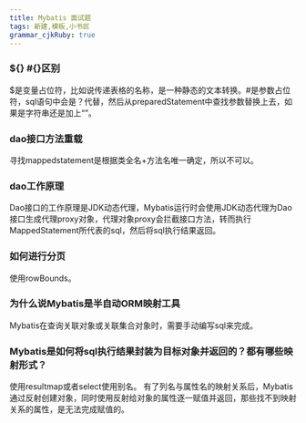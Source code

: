 ```yaml
---
title: Mybatis 面试题
tags: 新建,模板,小书匠
grammar_cjkRuby: true
---
```


### ${} #{}区别
$是变量占位符，比如说传递表格的名称，是一种静态的文本转换。#是参数占位符，sql语句中会是？代替，然后从preparedStatement中查找参数替换上去，如果是字符串还是加上“”。
### dao接口方法重载
寻找mappedstatement是根据类全名+方法名唯一确定，所以不可以。
### dao工作原理
Dao接口的工作原理是JDK动态代理，Mybatis运行时会使用JDK动态代理为Dao接口生成代理proxy对象，代理对象proxy会拦截接口方法，转而执行MappedStatement所代表的sql，然后将sql执行结果返回。
### 如何进行分页
使用rowBounds。
### 为什么说Mybatis是半自动ORM映射工具
Mybatis在查询关联对象或关联集合对象时，需要手动编写sql来完成。
### Mybatis是如何将sql执行结果封装为目标对象并返回的？都有哪些映射形式？
使用resultmap或者select使用别名。
有了列名与属性名的映射关系后，Mybatis通过反射创建对象，同时使用反射给对象的属性逐一赋值并返回，那些找不到映射关系的属性，是无法完成赋值的。